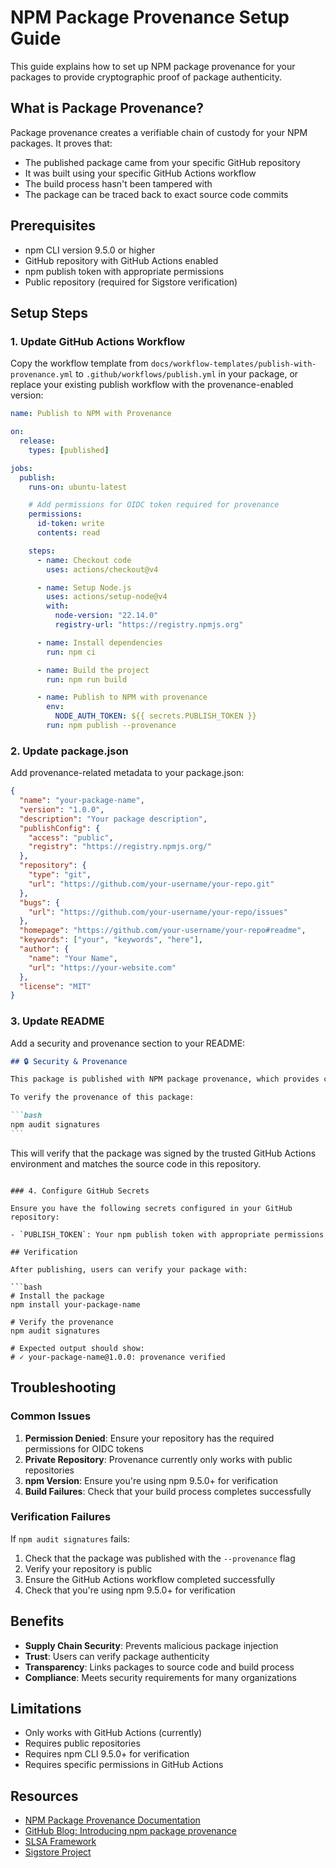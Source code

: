 # NPM Package Provenance Setup Guide

This guide explains how to set up NPM package provenance for your packages to provide cryptographic proof of package authenticity.

## What is Package Provenance?

Package provenance creates a verifiable chain of custody for your NPM packages. It proves that:

- The published package came from your specific GitHub repository
- It was built using your specific GitHub Actions workflow
- The build process hasn't been tampered with
- The package can be traced back to exact source code commits

## Prerequisites

- npm CLI version 9.5.0 or higher
- GitHub repository with GitHub Actions enabled
- npm publish token with appropriate permissions
- Public repository (required for Sigstore verification)

## Setup Steps

### 1. Update GitHub Actions Workflow

Copy the workflow template from `docs/workflow-templates/publish-with-provenance.yml` to `.github/workflows/publish.yml` in your package, or replace your existing publish workflow with the provenance-enabled version:

```yaml
name: Publish to NPM with Provenance

on:
  release:
    types: [published]

jobs:
  publish:
    runs-on: ubuntu-latest

    # Add permissions for OIDC token required for provenance
    permissions:
      id-token: write
      contents: read

    steps:
      - name: Checkout code
        uses: actions/checkout@v4

      - name: Setup Node.js
        uses: actions/setup-node@v4
        with:
          node-version: "22.14.0"
          registry-url: "https://registry.npmjs.org"

      - name: Install dependencies
        run: npm ci

      - name: Build the project
        run: npm run build

      - name: Publish to NPM with provenance
        env:
          NODE_AUTH_TOKEN: ${{ secrets.PUBLISH_TOKEN }}
        run: npm publish --provenance
```

### 2. Update package.json

Add provenance-related metadata to your package.json:

```json
{
  "name": "your-package-name",
  "version": "1.0.0",
  "description": "Your package description",
  "publishConfig": {
    "access": "public",
    "registry": "https://registry.npmjs.org/"
  },
  "repository": {
    "type": "git",
    "url": "https://github.com/your-username/your-repo.git"
  },
  "bugs": {
    "url": "https://github.com/your-username/your-repo/issues"
  },
  "homepage": "https://github.com/your-username/your-repo#readme",
  "keywords": ["your", "keywords", "here"],
  "author": {
    "name": "Your Name",
    "url": "https://your-website.com"
  },
  "license": "MIT"
}
```

### 3. Update README

Add a security and provenance section to your README:

````markdown
## 🔒 Security & Provenance

This package is published with NPM package provenance, which provides cryptographic proof that this package was built from the source code in this repository using the GitHub Actions workflow.

To verify the provenance of this package:

```bash
npm audit signatures
```
````

This will verify that the package was signed by the trusted GitHub Actions environment and matches the source code in this repository.

````

### 4. Configure GitHub Secrets

Ensure you have the following secrets configured in your GitHub repository:

- `PUBLISH_TOKEN`: Your npm publish token with appropriate permissions

## Verification

After publishing, users can verify your package with:

```bash
# Install the package
npm install your-package-name

# Verify the provenance
npm audit signatures

# Expected output should show:
# ✓ your-package-name@1.0.0: provenance verified
````

## Troubleshooting

### Common Issues

1. **Permission Denied**: Ensure your repository has the required permissions for OIDC tokens
2. **Private Repository**: Provenance currently only works with public repositories
3. **npm Version**: Ensure you're using npm 9.5.0+ for verification
4. **Build Failures**: Check that your build process completes successfully

### Verification Failures

If `npm audit signatures` fails:

1. Check that the package was published with the `--provenance` flag
2. Verify your repository is public
3. Ensure the GitHub Actions workflow completed successfully
4. Check that you're using npm 9.5.0+ for verification

## Benefits

- **Supply Chain Security**: Prevents malicious package injection
- **Trust**: Users can verify package authenticity
- **Transparency**: Links packages to source code and build process
- **Compliance**: Meets security requirements for many organizations

## Limitations

- Only works with GitHub Actions (currently)
- Requires public repositories
- Requires npm CLI 9.5.0+ for verification
- Requires specific permissions in GitHub Actions

## Resources

- [NPM Package Provenance Documentation](https://docs.npmjs.com/generating-provenance-statements)
- [GitHub Blog: Introducing npm package provenance](https://github.blog/security/supply-chain-security/introducing-npm-package-provenance/)
- [SLSA Framework](https://slsa.dev/)
- [Sigstore Project](https://www.sigstore.dev/)

